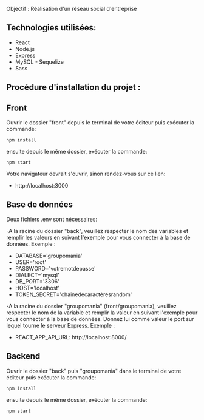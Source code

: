 Objectif : Réalisation d'un réseau social d'entreprise

## Technologies utilisées:

* React
* Node.js
* Express
* MySQL - Sequelize
* Sass

## Procédure d'installation du projet :

## Front

Ouvrir le dossier "front" depuis le terminal de votre éditeur puis exécuter la commande:

    npm install

ensuite depuis le même dossier, exécuter la commande:

    npm start

Votre navigateur devrait s'ouvrir, sinon rendez-vous sur ce lien:

- http://localhost:3000

## Base de données

Deux fichiers .env sont nécessaires:

-A la racine du dossier "back",  veuillez respecter le nom des variables et remplir les valeurs en suivant l'exemple pour vous connecter à la base de données.
Exemple : 
* DATABASE='groupomania'
* USER='root'
* PASSWORD='votremotdepasse'
* DIALECT='mysql'
* DB_PORT='3306'
* HOST='localhost'
* TOKEN_SECRET='chainedecaractèresrandom'

-A la racine du dossier "groupomania"  (front/groupomania), veuillez respecter le nom de la variable et remplir la valeur en suivant l'exemple pour vous connecter à la base de données.
Donnez lui comme valeur le port sur lequel tourne le serveur Express. 
Exemple : 
* REACT_APP_API_URL: http://localhost:8000/

## Backend

Ouvrir le dossier "back" puis "groupomania" dans le terminal de votre éditeur puis exécuter la commande:

    npm install

ensuite depuis le même dossier, exécuter la commande:

    npm start
